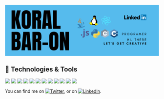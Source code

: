 ![Header](https://raw.githubusercontent.com/koralbaron/koralbaron/main/KoralBaron-Header.png "Header")
## 🔧 Technologies & Tools
![](https://img.shields.io/badge/OS-Linux-informational?style=flat&logo=linux&logoColor=white)
![](https://img.shields.io/badge/Editor-IntelliJ_IDEA-informational?style=flat&logo=intellijidea&logoColor=white)
![](https://img.shields.io/badge/Editor-Visual_Studio-informational?style=flat&logo=visualstudio&logoColor=white)
![](https://img.shields.io/badge/Editor-PyCharm-informational?style=flat&logo=pycharm&logoColor=white)
![](https://img.shields.io/badge/Code-Python-informational?style=flat&logo=python&logoColor=white)
![](https://img.shields.io/badge/Code-C-informational?style=flat&logo=c&logoColor=white)
![](https://img.shields.io/badge/Code-C++-informational?style=flat&logo=cplusplus&logoColor=white)
![](https://img.shields.io/badge/Code-Java-informational?style=flat&logo=java&logoColor=white)
![](https://img.shields.io/badge/Code-JavaScript-informational?style=flat&logo=javascript&logoColor=white)
![](https://img.shields.io/badge/Code-React-informational?style=flat&logo=react&logoColor=white)
![](https://img.shields.io/badge/Tools-VMware-informational?style=flat&logo=vmware&logoColor=white)
![](https://img.shields.io/badge/Tools-Jira-informational?style=flat&logo=jira&logoColor=white)


<!-- Actual text -->

You can find me on [![Twitter][1.2]][1], or on [![LinkedIn][2.2]][2].

<!-- Icons -->

[1.2]: http://i.imgur.com/wWzX9uB.png (twitter icon without padding)
[2.2]: https://raw.githubusercontent.com/MartinHeinz/MartinHeinz/master/linkedin-3-16.png (LinkedIn icon without padding)

<!-- Links to your social media accounts -->

[1]: https://twitter.com/Martin_Heinz_
[2]: https://www.linkedin.com/in/heinz-martin/





<!--
**koralbaron/koralbaron** is a ✨ _special_ ✨ repository because its `README.md` (this file) appears on your GitHub profile.

Here are some ideas to get you started:

- 🔭 I’m currently working on ...
- 🌱 I’m currently learning ...
- 👯 I’m looking to collaborate on ...
- 🤔 I’m looking for help with ...
- 💬 Ask me about ...
- 📫 How to reach me: ...
- 😄 Pronouns: ...
- ⚡ Fun fact: ...
-->
